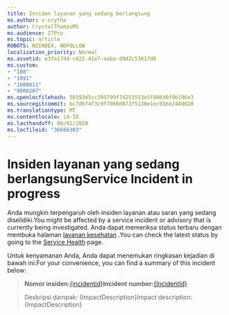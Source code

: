 ```yaml
---
title: Insiden layanan yang sedang berlangsung
ms.author: v-crytho
author: CrystalThomasMS
ms.audience: ITPro
ms.topic: article
ROBOTS: NOINDEX, NOFOLLOW
localization_priority: Normal
ms.assetid: e3fa17dd-c822-41e7-aaba-d9d2c5381fd6
ms.custom:
- "108"
- "1891"
- "1600011"
- "9000287"
ms.openlocfilehash: 56593d5cc395799f7d253553e5f806d9f9b196e3
ms.sourcegitcommit: bc7d6f4f3c9f7060d073f5130e1ec856e248d020
ms.translationtype: MT
ms.contentlocale: id-ID
ms.lasthandoff: 06/02/2020
ms.locfileid: "36666303"
---
```

# <a name="service-incident-in-progress"></a><span data-ttu-id="94ae1-102">Insiden layanan yang sedang berlangsung</span><span class="sxs-lookup"><span data-stu-id="94ae1-102">Service Incident in progress</span></span>

<span data-ttu-id="94ae1-103">Anda mungkin terpengaruh oleh insiden layanan atau saran yang sedang diselidiki.</span><span class="sxs-lookup"><span data-stu-id="94ae1-103">You might be affected by a service incident or advisory that is currently being investigated.</span></span> <span data-ttu-id="94ae1-104">Anda dapat memeriksa status terbaru dengan membuka halaman [layanan kesehatan](https://admin.microsoft.com/adminportal/home#/servicehealth) .</span><span class="sxs-lookup"><span data-stu-id="94ae1-104">You can check the latest status by going to the [Service Health](https://admin.microsoft.com/adminportal/home#/servicehealth) page.</span></span>
  
<span data-ttu-id="94ae1-105">Untuk kenyamanan Anda, Anda dapat menemukan ringkasan kejadian di bawah ini:</span><span class="sxs-lookup"><span data-stu-id="94ae1-105">For your convenience, you can find a summary of this incident below:</span></span>
  
> <span data-ttu-id="94ae1-106">**Nomor insiden:**[{incidentid}](https://admin.microsoft.com/adminportal/home#/servicehealth)</span><span class="sxs-lookup"><span data-stu-id="94ae1-106">**Incident number:**[{IncidentId}](https://admin.microsoft.com/adminportal/home#/servicehealth)</span></span>
    
> <span data-ttu-id="94ae1-107">Deskripsi dampak: {ImpactDescription}</span><span class="sxs-lookup"><span data-stu-id="94ae1-107">Impact description: {ImpactDescription}</span></span>
